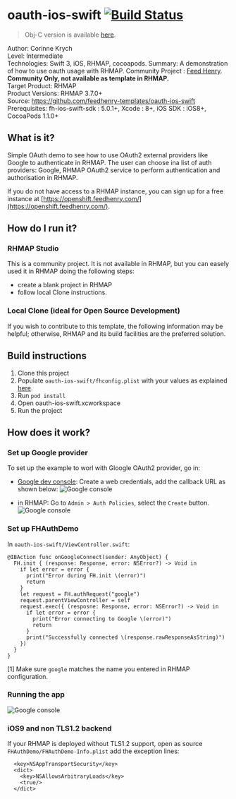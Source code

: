 # oauth-ios-swift [![Build Status](https://travis-ci.org/feedhenry-templates/oauth-ios-swift.png)](https://travis-ci.org/feedhenry-templates/oauth-ios-swift)

> Obj-C version is available [here](https://github.com/feedhenry-templates/oauth-ios-app).

Author: Corinne Krych   
Level: Intermediate  
Technologies: Swift 3, iOS, RHMAP, cocoapods.
Summary: A demonstration of how to use oauth usage with RHMAP.
Community Project : [Feed Henry](http://feedhenry.org). **Community Only, not available as template in RHMAP.**   
Target Product: RHMAP  
Product Versions: RHMAP 3.7.0+   
Source: https://github.com/feedhenry-templates/oauth-ios-swift  
Prerequisites: fh-ios-swift-sdk : 5.0.1+, Xcode : 8+, iOS SDK : iOS8+, CocoaPods 1.1.0+

## What is it?

Simple OAuth demo to see how to use OAuth2 external providers like Google to authenticate in RHMAP.  The user can choose ina list of auth providers: Google, RHMAP OAuth2 service to perform authentication and authorisation in RHMAP.

If you do not have access to a RHMAP instance, you can sign up for a free instance at [https://openshift.feedhenry.com/](https://openshift.feedhenry.com/).

## How do I run it?  

### RHMAP Studio

This is a community project. It is not available in RHMAP, but you can easely used it in RHMAP doing the following steps:
- create a blank project in RHMAP
- follow local Clone instructions.

### Local Clone (ideal for Open Source Development)

If you wish to contribute to this template, the following information may be helpful; otherwise, RHMAP and its build facilities are the preferred solution.

## Build instructions

1. Clone this project
1. Populate ```oauth-ios-swift/fhconfig.plist``` with your values as explained [here](http://docs.feedhenry.com/v3/dev_tools/sdks/ios.html#ios-configure).
1. Run ```pod install```
1. Open oauth-ios-swift.xcworkspace
1. Run the project

## How does it work?

### Set up Google provider
To set up the example to worl with Gloogle OAuth2 provider, go in:

* [Google dev console](https://console.developers.google.com/):
Create a web credentials, add the callback URL as shown below:
![Google console](screenshots/google_oauth2_config.png)

* in RHMAP:
Go to ```Admin > Auth Policies```, select the ```Create``` button.
![Google console](screenshots/rhmap_oauth2_config.png)

### Set up FHAuthDemo

In ```oauth-ios-swift/ViewController.swift```:

```
@IBAction func onGoogleConnect(sender: AnyObject) {
  FH.init { (response: Response, error: NSError?) -> Void in
    if let error = error {
      print("Error during FH.init \(error)")
      return
    }
    let request = FH.authRequest("google")
    request.parentViewController = self
    request.exec({ (resposne: Response, error: NSError?) -> Void in
      if let error = error {
        print("Error connecting to Google \(error)")
        return
      }
      print("Successfully connected \(response.rawResponseAsString)")
    })
  }
}
```

[1] Make sure ```google``` matches the name you entered in RHMAP configuration.

### Running the app

![Google console](screenshots/oauth_app.png)

### iOS9 and non TLS1.2 backend

If your RHMAP is deployed without TLS1.2 support, open as source  ```FHAuthDemo/FHAuthDemo-Info.plist``` add the exception lines:

```
  <key>NSAppTransportSecurity</key>
  <dict>
    <key>NSAllowsArbitraryLoads</key>
    <true/>
  </dict>
```
